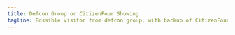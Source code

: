 ```yaml
---
title: Defcon Group or CitizenFour Showing
tagline: Possible visitor from defcon group, with backup of CitizenFour showing.
---
```

